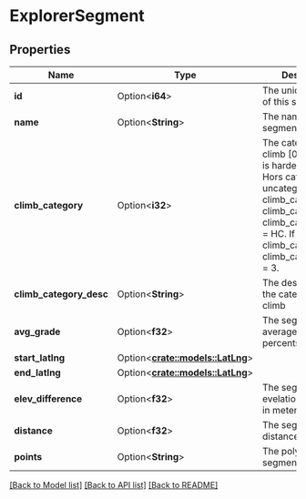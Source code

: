 # ExplorerSegment

## Properties

Name | Type | Description | Notes
------------ | ------------- | ------------- | -------------
**id** | Option<**i64**> | The unique identifier of this segment | [optional]
**name** | Option<**String**> | The name of this segment | [optional]
**climb_category** | Option<**i32**> | The category of the climb [0, 5]. Higher is harder ie. 5 is Hors catégorie, 0 is uncategorized in climb_category. If climb_category = 5, climb_category_desc = HC. If climb_category = 2, climb_category_desc = 3. | [optional]
**climb_category_desc** | Option<**String**> | The description for the category of the climb | [optional]
**avg_grade** | Option<**f32**> | The segment's average grade, in percents | [optional]
**start_latlng** | Option<[**crate::models::LatLng**](LatLng.md)> |  | [optional]
**end_latlng** | Option<[**crate::models::LatLng**](LatLng.md)> |  | [optional]
**elev_difference** | Option<**f32**> | The segments's evelation difference, in meters | [optional]
**distance** | Option<**f32**> | The segment's distance, in meters | [optional]
**points** | Option<**String**> | The polyline of the segment | [optional]

[[Back to Model list]](../README.md#documentation-for-models) [[Back to API list]](../README.md#documentation-for-api-endpoints) [[Back to README]](../README.md)


